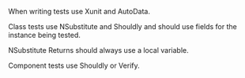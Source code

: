 When writing tests use Xunit and AutoData.

Class tests use NSubstitute and Shouldly and should use fields for the instance being tested.

NSubstitute Returns should always use a local variable.

Component tests use Shouldly or Verify.
